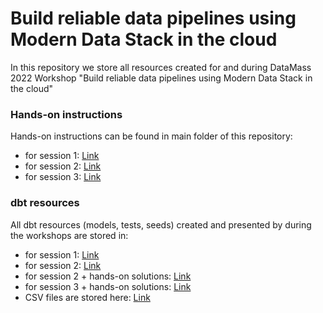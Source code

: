 # Build reliable data pipelines using Modern Data Stack in the cloud

In this repository we store all resources created for and during DataMass 2022 Workshop "Build reliable data pipelines using Modern Data Stack in the cloud"

### Hands-on instructions

Hands-on instructions can be found in main folder of this repository:
- for session 1: [Link](https://github.com/MichalSoszkoGID/datamass-workshop-resourcess/blob/cf68dc6231e03c0e3adece535aee7b7be6dbab6d/Session%201%20-%20hands-on%20excercises.md)
- for session 2: [Link](https://github.com/MichalSoszkoGID/datamass-workshop-resourcess/blob/cf68dc6231e03c0e3adece535aee7b7be6dbab6d/Session%202%20-%20hands-on%20excercises.md)
- for session 3: [Link](https://github.com/MichalSoszkoGID/datamass-workshop-resourcess/blob/cf68dc6231e03c0e3adece535aee7b7be6dbab6d/Session%203%20-%20hands-on%20excercises.md)

### dbt resources

All dbt resources (models, tests, seeds) created and presented by during the workshops are stored in:

- for session 1: [Link](https://github.com/MichalSoszkoGID/datamass-workshop-resourcess/tree/main/Session%201)
- for session 2: [Link](https://github.com/MichalSoszkoGID/datamass-workshop-resourcess/tree/main/Session%202)
- for session 2 + hands-on solutions: [Link](https://github.com/MichalSoszkoGID/datamass-workshop-resourcess/tree/main/Session%202%20-%20hands-on%20solutions)
- for session 3 + hands-on solutions: [Link](https://github.com/MichalSoszkoGID/datamass-workshop-resourcess/tree/main/Session%203%20-%20hands-on%20solutions)
- CSV files are stored here: [Link](https://github.com/MichalSoszkoGID/datamass-workshop-resourcess/tree/main/CSV)
